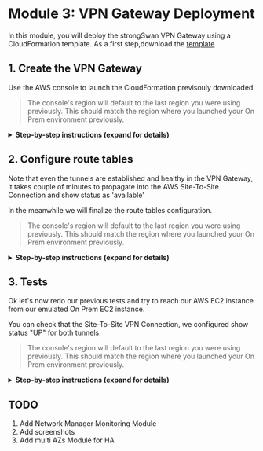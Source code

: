# Module 3: VPN Gateway Deployment

In this module, you will deploy the strongSwan VPN Gateway using a CloudFormation template. As a first step,download the [template](../templates/vpn-gtw-template.yaml) 

## 1. Create the VPN Gateway

Use the AWS console to launch the CloudFormation previsouly downloaded.

> The console's region will default to the last region you were using previously. This should match the region where you launched your On Prem environment previously.

<details>
<summary><strong>Step-by-step instructions (expand for details)</strong></summary><p>

1. In the AWS Management Console choose **Services** then select **CloudFormation** under Management & Governance.

2. Choose your desired **Region** in top-right of the console if not already selected. This should match the region where you launched your On Prem environment previously.

3. Choose **Stacks**.

4. Choose **Create Stack** in the top right of the console and select **With new resources (standard)**.

5. In the 'Specify template' section, choose **Upload a template file** and click on **Choose file** and upload the [template](../templates/vpn-gtw-template.yaml).

6. Choose **Next**.

7. Open the VPN connection configuration file 'vpn-xxxxxxxx.txt' downloaded from the step 11 of section 3 in Module 2.

8. Input `vpngtw-deployment` as the 'Stack name'.

9. Input `onprem` as the 'Environment' parameter in the 'Parameters section'.

10. Input the name of your organization as the 'Organization Identifier' parameter in the 'Parameters section' or leave default value.

10. Input a name for the VPN application as the 'Application Identifier' parameter in the 'Parameters section' or leave default value.

11. Map the VPN Tunnels parameters with values from the VPN connection configuration file 'vpn-xxxxxxxx.txt'.

|CloudFormation Parameter|Required|Description|VPN Config File Parameter|
|---------|--------|-----------|-------|
|**VPN Tunnel 1**| | | |
|`VPN Tunnel 1 Pre-Shared Key`|Required|See the remote site's configuration for the "IPSec Tunnel #1" section and "Pre-Shared Key" value.|`Pre-Shared Key`|
|`VPN Tunnel 1 Remote External IP Address`|Required|See the remote site's configuration for the "IPSec Tunnel #1" secton, "Outside IP Addresses" section and "Virtual Private Gateway" value.|`Outside IP Addresses:Virtual Private Gateway`|
|`VPN Tunnel 1 Remote Inside CIDR`|Required|See the remote site's configuration for the "IPSec Tunnel #1" secton, "Inside IP Addresses" section and "Virtual Private Gateway" value.|`Inside IP Addresses:Virtual Private Gateway`|
|`VPN Tunnel 1 Local Inside CIDR`|Required|See the remote site's configuration for the "IPSec Tunnel #1" secton, "Inside IP Addresses" section and "Customer Gateway" value.|`Inside IP Addresses:Customer Gateway`|
|`VPN Tunnel 1 BGP ASN`|Optional|See the remote site's configuration for the "BGP Configuration Options" and the "Virtual Private  Gateway ASN" value.|`BGP Configuration Options:Virtual Private  Gateway ASN`|
|`VPN Tunnel 1 BGP Neighbor IP Address`|Required|See the remote site's configuration for the "BGP Configuration Options" and the "Neighbor IP Address" value.|`BGP Configuration Options:Neighbor IP Address`|
|**VPN Tunnel 2**| | | |
|`VPN Tunnel 2 Pre-Shared Key`|Required|See Tunnel 1.|`Pre-Shared Key`|
|`VPN Tunnel 2 Remote External IP Address`|Required|See Tunnel 1.|`Outside IP Addresses:Virtual Private Gateway`|
|`VPN Tunnel 2 Remote Inside CIDR`|Required|See Tunnel 1.|`Inside IP Addresses:Virtual Private Gateway`|
|`VPN Tunnel 2 Local Inside CIDR`|Required|See Tunnel 1.|`Inside IP Addresses:Customer Gateway`|
|`VPN Tunnel 2 BGP ASN`|Optional|See Tunnel 1.|`BGP Configuration Options:Virtual Private  Gateway ASN`|
|`VPN Tunnel 2 BGP Neighbor IP Address`|Required|See Tunnel 1.|`BGP Configuration Options:Neighbor IP Address`|


12. Rest of parameters are summrized below.

|CloudFormation Parameter|Required|Description|Value|
|---------|--------|-----------|-------|
|**Local Network**| | | |
|`VPC ID`|Required|The VPC in which the VPN gateway is to be deployed.|`Select the xxxx-onprem-VPC`|
|`VPC CIDR Block`|Required|The CIDR block of the local VPC. Used to advertise via BGP routing information to the remote site.|`Enter the onprem VPC CIDR`|
|`Subnet ID for VPN Gateway`|Required|The subnet in which the VPN gateway is to be deployed.|`Choose the xxxx-onprem-Private-Subnet`|
|`pUseElasticIp`|Optional|Use elastic IP address?|`false`|
|`pLocalBgpAsn`|Optional|The BGP Autonomous System Number (ASN) used to represent the local end of the site-to-site VPN connection.|`65000`|

13. Leave other fields to default and choose **Next**.

14. Leave the default setting and choose **Next**.

15. Leave the default setting and check the case **I acknowledge that AWS CloudFormation might create IAM resources with custom names.**.

16. Choose **Create stack**.

17. In the AWS Management Console choose **Services** then select **System Manager** under Management & Governance.

18. Choose your desired **Region** in top-right of the console if not already selected. This should match the region where you launched your On Prem environment previously.

19. Choose **Session Manager** under 'Instance & Nodes' on the left pan.

20. Choose **Start Session**.

21. Select **vpngw-onprem** and choose **Start Session**. This will open a new tab in your browser with shell prompt to the selected instance.

22. Check that the tunnels are **ESTABLISHED** by running below command:

```
sudo swanctl --list-sas

``` 

</p></details>

## 2. Configure route tables

Note that even the tunnels are established and healthy in the VPN Gateway, it takes couple of minutes to propagate into the AWS Site-To-Site Connection and show status as 'available'

In the meanwhile we will finalize the route tables configuration.

> The console's region will default to the last region you were using previously. This should match the region where you launched your On Prem environment previously.

<details>
<summary><strong>Step-by-step instructions (expand for details)</strong></summary><p>

1. In the AWS Management Console choose **Services** then select **VPC** under Networking & Content Delivery.

2. Choose **Route Tables** on the left pan under 'Virtual Private Cloud' section.

3. Select **xxxx-aws-Private-RT**, choose **Routes** tab from the bottom pan and click on **Edit Routes**. 

4. Choose **Add Route** and input the CIDR of the on prem VPC '10.10.0.0/16' as 'Destination'. Select the Transit Gateway we've created 'VPN Transit Gateway' as 'Target'. 

5. Choose **Save Routes** and then **close**.

6. Select **xxxx-onprem-Private-RT**, choose **Routes** tab from the bottom pan and click on **Edit Routes**. 

7. Choose **Add Route** and input the CIDR of the aws VPC '10.20.0.0/16' as 'Destination'. Select the VPN Gateway instance we've created 'vpn-gw-onprem' as 'Target'. 

8. Choose **Save Routes** and then **close**.

</p></details>

## 3. Tests

Ok let's now redo our previous tests and try to reach our AWS EC2 instance from our emulated On Prem EC2 instance. 

You can check that the Site-To-Site VPN Connection, we configured show status "UP" for both tunnels.

> The console's region will default to the last region you were using previously. This should match the region where you launched your On Prem environment previously.

<details>
<summary><strong>Step-by-step instructions (expand for details)</strong></summary><p>

1. In the AWS Management Console choose **Services** then select **System Manager** under Management & Governance.

2. Choose your desired **Region** in top-right of the console if not already selected. This should match the region where you launched your On Prem environment previously.

3. Choose **Session Manager** under 'Instance & Nodes' on the left pan.

4. Choose **Start Session**.

5. Select **test-onprem** and choose **Start Session**. This will open a new tab in your browser with shell prompt to the selected instance.

6. Go to the previous browser tab and in the AWS Management Console choose **Services** then select **EC2** under Compute.

7. Choose **Running Instances** and select **test-aws**. Copy the 'Private IPs' value from the 'Description' tab in the bottom pan. 

	![AWS EC2 Private IP](../images/aws-ec2-privateip.png)

8. Back to the shell session browser tab to our On Prem instance from step 5, run the command:
```
ping <test-aws instance private IP>
``` 
9. The ping command now should succeed. 

</p></details>

## TODO

1. Add Network Manager Monitoring Module
2. Add screenshots
3. Add multi AZs Module for HA

